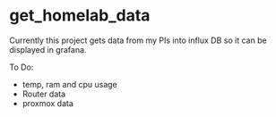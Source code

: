 # get_homelab_data

Currently this project gets data from my PIs into influx DB 
so it can be displayed in grafana. 

To Do:
- temp, ram and cpu usage
- Router data
- proxmox data
